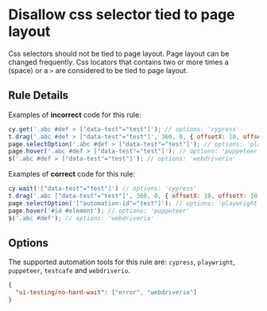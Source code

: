 # Disallow css selector tied to page layout

Css selectors should not be tied to page layout. Page layout can be changed frequently. Css locators that contains two or more times a ` ` (space) or a `>` are considered to be tied to page layout.

## Rule Details

Examples of **incorrect** code for this rule:

```js
cy.get('.abc #def > ["data-test"="test"]'); // options: 'cypress'
t.drag('.abc #def > ["data-test"="test"]', 360, 0, { offsetX: 10, offsetY: 10 }); // options: 'testcafe'
page.selectOption('.abc #def > ["data-test"="test"]'); // options: 'playwright'
page.hover('.abc #def > ["data-test"="test"]'); // options: 'puppeteer'
$('.abc #def > ["data-test"="test"]'); // options: 'webdriverio'

```

Examples of **correct** code for this rule:

```js
cy.wait('["data-test"="test"]') // options: 'cypress'
t.drag('.abc ["data-test"="test"]', 360, 0, { offsetX: 10, offsetY: 10 }); // options: 'testcafe'
page.selectOption('["automation-id"="test"]'); // options: 'playwright'
page.hover('#id #element'); // options: 'puppeteer'
$('.abc #def'); // options: 'webdriverio'
```

## Options

The supported automation tools for this rule are: `cypress`, `playwright`, `puppeteer`, `testcafe` and `webdriverio`.

```json
{
  "ui-testing/no-hard-wait": ["error", "webdriverio"]
}
```
